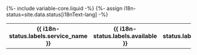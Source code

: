 {%- include variable-core.liquid -%}
{%- assign i18n-status=site.data.status[i18nText-lang] -%}

<table id="status" class="table table-bordered table-striped table-status loading">
    <thead>
        <tr>
            <th>{{ i18n-status.labels.service_name }}</th>
            <th>{{ i18n-status.labels.available }}</th>
            <th>{{ i18n-status.labels.availability_message }}</th>
            <th>{{ i18n-status.labels.last_check_time }}</th>
        </tr>
    </thead>
    <tbody>
        <tr></tr>
    </tbody>
</table>